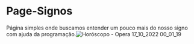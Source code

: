 # Page-Signos
Página simples onde buscamos entender um pouco mais do nosso signo com ajuda da programação.![Horóscopo - Opera 17_10_2022 00_01_19](https://user-images.githubusercontent.com/82838922/196080203-40702aba-895b-482f-8ccc-1bd7c7d2c133.png)
